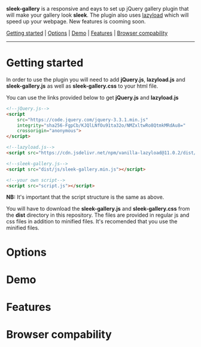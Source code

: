 **sleek-gallery** is a responsive and eays to set up jQuery gallery plugin that will make your gallery look **sleek**. The plugin also uses [lazyload](https://github.com/verlok/lazyload) which will speed up your webpage. New features is cooming soon.

[Getting started](#getting-started) | [Options](#goptions) | [Demo](#demo) | [Features](#features) | [Browser compability](#browser-compability)
***
# Getting started
In order to use the plugin you will need to add **jQuery.js**, **lazyload.js** and **sleek-gallery.js** as well as **sleek-gallery.css** to your html file.

You can use the links provided below to get **jQuery.js** and **lazyload.js**
```html
<!--jQuery.js-->
<script 
	src="https://code.jquery.com/jquery-3.3.1.min.js" 
	integrity="sha256-FgpCb/KJQlLNfOu91ta32o/NMZxltwRo8QtmkMRdAu8=" 
	crossorigin="anonymous">
</script>

<!--lazyload.js-->
<script src="https://cdn.jsdelivr.net/npm/vanilla-lazyload@11.0.2/dist/lazyload.min.js"></script>

<!--sleek-gallery.js-->
<script src="dist/js/sleek-gallery.min.js"></script>

<!--your own script-->
<script src="script.js"></script>
```
**NB:** It's important that the script structure is the same as above.

You will have to download the **sleek-gallery.js** and **sleek-gallery.css** from the **dist** directory in this repository. The files are provided in regular js and css files in addition to minified files. It's recomended that you use the minified files.

# Options

# Demo

# Features

# Browser compability
